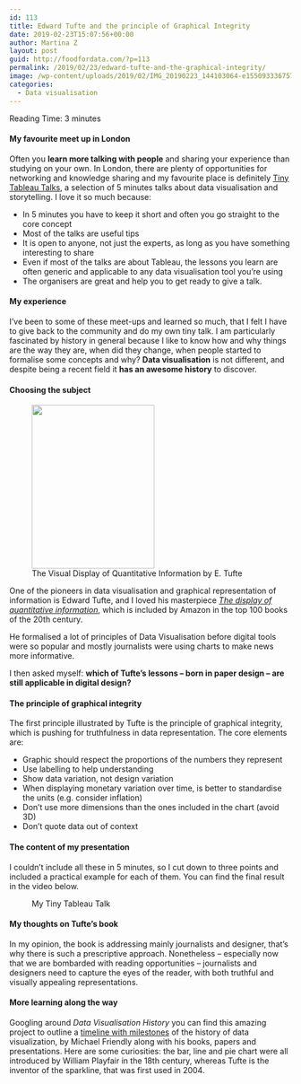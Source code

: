 ```yaml
---
id: 113
title: Edward Tufte and the principle of Graphical Integrity
date: 2019-02-23T15:07:56+00:00
author: Martina Z
layout: post
guid: http://foodfordata.com/?p=113
permalink: /2019/02/23/edward-tufte-and-the-graphical-integrity/
image: /wp-content/uploads/2019/02/IMG_20190223_144103064-e1550933367574.jpg
categories:
  - Data visualisation
---
```

<span class="rt-reading-time" style="display: block;"><span class="rt-label rt-prefix">Reading Time: </span> <span class="rt-time">3</span> <span class="rt-label rt-postfix">minutes</span></span> 

#### **My favourite meet up in London**

Often you **learn more talking with people** and sharing your experience than studying on your own. In London, there are plenty of opportunities for networking and knowledge sharing and my favourite place is definitely [Tiny Tableau Talks](http://tinytableautalks.com/), a selection of 5 minutes talks about data visualisation and storytelling. I love it so much because:

  * In 5 minutes you have to keep it short and often you go straight to the core concept
  * Most of the talks are useful tips
  * It is open to anyone, not just the experts, as long as you have something interesting to share
  * Even if most of the talks are about Tableau, the lessons you learn are often generic and applicable to any data visualisation tool you’re using
  * The organisers are great and help you to get ready to give a talk.

#### **My experience**

I’ve been to some of these meet-ups and learned so much, that I felt I have to give back to the community and do my own tiny talk. I am particularly fascinated by history in general because I like to know how and why things are the way they are, when did they change, when people started to formalise some concepts and why? **Data visualisation** is not different, and despite being a recent field it **has an awesome history** to discover.

#### **Choosing the subject**

<div class="wp-block-image">
  <figure class="alignleft is-resized"><img src="http://foodfordata.com/wp-content/uploads/2019/02/IMG_20190223_144103064-e1550933112453-768x1024.jpg" alt="" class="wp-image-152" width="219" height="292" /><figcaption>The Visual Display of Quantitative Information by E. Tufte</figcaption></figure>
</div>

One of the pioneers in data visualisation and graphical representation of information is Edward Tufte, and I loved his masterpiece _<a rel="noreferrer noopener" aria-label="The display of quantitative information (opens in a new tab)" href="https://www.edwardtufte.com/tufte/books_vdqi" target="_blank">The display of quantitative information</a>_, which is included by Amazon in the top 100 books of the 20th century. 

He formalised a <g class="gr_ gr\_62 gr-alert gr\_gramm gr\_inline\_cards gr\_run\_anim Grammar only-ins replaceWithoutSep" id="62" data-gr-id="62">lot</g> of principles of Data Visualisation before digital tools were so popular and <g class="gr_ gr\_17 gr-alert gr\_spell gr\_inline\_cards gr\_run\_anim ContextualSpelling" id="17" data-gr-id="17">mostly</g> journalists were using charts to make news more informative. 

I then asked myself: **which of Tufte’s lessons &#8211; born in paper design &#8211; are still applicable in digital design?**

#### **The principle of graphical integrity**

The first principle illustrated by Tufte is the principle of graphical integrity, which is pushing for truthfulness in data representation. The core <g class="gr_ gr\_63 gr-alert gr\_spell gr\_inline\_cards gr\_run\_anim ContextualSpelling ins-del multiReplace" id="63" data-gr-id="63">eleme</g>nts are:

  * Graphic should respect the proportions of the numbers they represent
  * Use labelling to help understanding
  * Show data variation, not design variation
  * When displaying monetary variation over time, is better to standardise the units (e.g. consider inflation)
  * Don’t use more dimensions than the ones included in the chart (avoid 3D)
  * Don’t quote data out of context

#### **The content of my presentation**

I couldn&#8217;t include all these in 5 minutes, so I cut down to three points and included a practical example for each of them. You can find the final result in the video below.<figure class="wp-block-embed-youtube wp-block-embed is-type-video is-provider-youtube wp-embed-aspect-16-9 wp-has-aspect-ratio">

<div class="wp-block-embed__wrapper">
  <div class="video-container">
  </div>
</div><figcaption>My Tiny Tableau Talk</figcaption></figure> 

#### **My thoughts on Tufte&#8217;s book**

In my opinion, the book is addressing mainly journalists and designer, that’s why there is such a prescriptive approach. Nonetheless &#8211; especially now that we are bombarded with reading opportunities &#8211; journalists and designers need to capture the eyes of the reader, with both truthful and visually appealing representations.  


#### **More learning along the way**

Googling around _Data Visualisation History_ you can find this amazing project to outline a <a rel="noreferrer noopener" aria-label="timeline with milestones (opens in a new tab)" href="http://www.datavis.ca/milestones/" target="_blank">timeline with milestones</a> of the history of data visualization, by Michael Friendly along with his books, papers and presentations. Here are some curiosities: the bar, line and pie chart were all introduced by William Playfair in the 18th century, whereas Tufte is the inventor of the sparkline, that was first used in 2004.